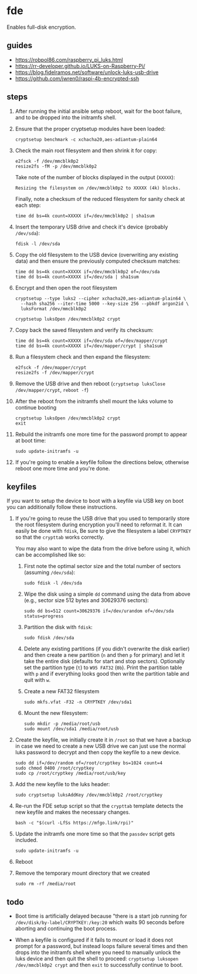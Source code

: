 # fde

Enables full-disk encryption.

## guides

- https://robpol86.com/raspberry_pi_luks.html
- https://rr-developer.github.io/LUKS-on-Raspberry-Pi/
- https://blog.fidelramos.net/software/unlock-luks-usb-drive
- https://github.com/jwren0/raspi-4b-encrypted-ssh

## steps

1. After running the initial ansible setup reboot, wait for the boot failure,
   and to be dropped into the initramfs shell.

2. Ensure that the proper cryptsetup modules have been loaded:

   ```shell
   cryptsetup benchmark -c xchacha20,aes-adiantum-plain64
   ```

3. Check the main root filesystem and then shrink it for copy:

   ```shell
   e2fsck -f /dev/mmcblk0p2
   resize2fs -fM -p /dev/mmcblk0p2
   ```

   Take note of the number of blocks displayed in the output (`XXXXX`):

   ```
   Resizing the filesystem on /dev/mmcblk0p2 to XXXXX (4k) blocks.
   ```

   Finally, note a checksum of the reduced filesystem for sanity check at each
   step:

   ```shell
   time dd bs=4k count=XXXXX if=/dev/mmcblk0p2 | sha1sum
   ```

4. Insert the temporary USB drive and check it's device (probably `/dev/sda`):

   ```shell
   fdisk -l /dev/sda
   ```

5. Copy the old filesystem to the USB device (overwriting any existing data)
   and then ensure the previously computed checksum matches:

   ```shell
   time dd bs=4k count=XXXXX if=/dev/mmcblk0p2 of=/dev/sda
   time dd bs=4k count=XXXXX if=/dev/sda | sha1sum
   ```

6. Encrypt and then open the root filesystem

   ```shell
   cryptsetup --type luks2 --cipher xchacha20,aes-adiantum-plain64 \
     --hash sha256 --iter-time 5000 --key-size 256 --pbkdf argon2id \
     luksFormat /dev/mmcblk0p2
   ```

   ```shell
   cryptsetup luksOpen /dev/mmcblk0p2 crypt
   ```

7. Copy back the saved filesystem and verify its checksum:

   ```shell
   time dd bs=4k count=XXXXX if=/dev/sda of=/dev/mapper/crypt
   time dd bs=4k count=XXXXX if=/dev/mapper/crypt | sha1sum
   ```

8. Run a filesystem check and then expand the filesystem:

   ```shell
   e2fsck -f /dev/mapper/crypt
   resize2fs -f /dev/mapper/crypt
   ```

9. Remove the USB drive and then reboot (`cryptsetup luksClose
   /dev/mapper/crypt`, `reboot -f`)

10. After the reboot from the initramfs shell mount the luks volume to
    continue booting

    ```shell
    cryptsetup luksOpen /dev/mmcblk0p2 crypt
    exit
    ```

11. Rebuild the initramfs one more time for the password prompt to appear at
    boot time:

    ```shell
    sudo update-initramfs -u
    ```

12. If you're going to enable a keyfile follow the directions below, otherwise
    reboot one more time and you're done.

## keyfiles

If you want to setup the device to boot with a keyfile via USB key on boot
you can additionally follow these instructions.

1. If you're going to reuse the USB drive that you used to temporarily store
   the root filesystem during encryption you'll need to reformat it. It can
   easily be done with `fdisk`, Be sure to give the filesystem a label
   `CRYPTKEY` so that the `crypttab` works correctly.

   You may also want to wipe the data from the drive before using it, which
   can be accomplished like so:

   1. First note the optimal sector size and the total number of sectors
      (assuming `/dev/sda`):

      ```shell
      sudo fdisk -l /dev/sda
      ```

   2. Wipe the disk using a simple `dd` command using the data from above
      (e.g., sector size 512 bytes and 30629376 sectors):

      ```shell
      sudo dd bs=512 count=30629376 if=/dev/urandom of=/dev/sda status=progress
      ```

   3. Partition the disk with `fdisk`:

      ```shell
      sudo fdisk /dev/sda
      ```

   4. Delete any existing partitions (if you didn't overwrite the disk
      earlier) and then create a new partition (`n` and then `p` for primary)
      and let it take the entire disk (defaults for start and stop sectors).
      Optionally set the partition type (`t`) to `W95 FAT32` (`0b`). Print the
      partition table with `p` and if everything looks good then write the
      partition table and quit with `w`.

   5. Create a new FAT32 filesystem

      ```shell
      sudo mkfs.vfat -F32 -n CRYPTKEY /dev/sda1
      ```

   6. Mount the new filesystem:

      ```shell
      sudo mkdir -p /media/root/usb
      sudo mount /dev/sda1 /media/root/usb
      ```

2. Create the keyfile, we initially create it in `/root` so that we have a
   backup in case we need to create a new USB drive we can just use the normal
   luks password to decrypt and then copy the keyfile to a new device.

   ```shell
   sudo dd if=/dev/random of=/root/cryptkey bs=1024 count=4
   sudo chmod 0400 /root/cryptkey
   sudo cp /root/cryptkey /media/root/usb/key
   ```

3. Add the new keyfile to the luks header:

   ```shell
   sudo cryptsetup luksAddKey /dev/mmcblk0p2 /root/cryptkey
   ```

4. Re-run the FDE setup script so that the `crypttab` template detects the new
   keyfile and makes the necessary changes.

   ```shell
   bash -c "$(curl -LfSs https://mfgo.link/rpi)"
   ```

5. Update the initramfs one more time so that the `passdev` script gets
   included.

   ```shell
   sudo update-initramfs -u
   ```

6. Reboot

7. Remove the temporary mount directory that we created

   ```shell
   sudo rm -rf /media/root
   ```

## todo

- Boot time is artificially delayed because "there is a start job running for
  `/dev/disk/by-label/CRYPTKEY:/key:20` which waits 90 seconds before aborting
  and continuing the boot process.

- When a keyfile is configured if it fails to mount or load it does not prompt
  for a password, but instead loops failure several times and then drops into
  the initramfs shell where you need to manually unlock the luks device and then
  quit the shell to proceed: `cryptsetup luksopen /dev/mmcblk0p2 crypt` and
  then `exit` to successfully continue to boot.
